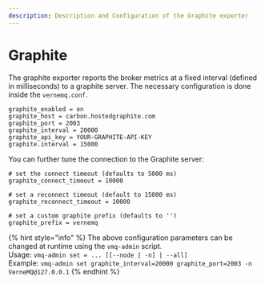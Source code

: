 ```yaml
---
description: Description and Configuration of the Graphite exporter
---
```


# Graphite

The graphite exporter reports the broker metrics at a fixed interval \(defined in milliseconds\) to a graphite server. The necessary configuration is done inside the `vernemq.conf`.

```text
graphite_enabled = on
graphite_host = carbon.hostedgraphite.com
graphite_port = 2003
graphite_interval = 20000
graphite_api_key = YOUR-GRAPHITE-API-KEY
graphite.interval = 15000
```

You can further tune the connection to the Graphite server:

```text
# set the connect timeout (defaults to 5000 ms)
graphite_connect_timeout = 10000

# set a reconnect timeout (default to 15000 ms)
graphite_reconnect_timeout = 10000

# set a custom graphite prefix (defaults to '')
graphite_prefix = vernemq
```

{% hint style="info" %}
The above configuration parameters can be changed at runtime using the `vmq-admin` script.  
Usage: `vmq-admin set = ... [[--node | -n] | --all]`  
Example: `vmq-admin set graphite_interval=20000 graphite_port=2003 -n VerneMQ@127.0.0.1`
{% endhint %}

